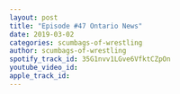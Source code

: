 ```yaml
---
layout: post
title: "Episode #47 Ontario News"
date: 2019-03-02
categories: scumbags-of-wrestling
author: scumbags-of-wrestling
spotify_track_id: 35G1nvv1LGve6VfktCZpOn
youtube_video_id: 
apple_track_id: 
---
```

